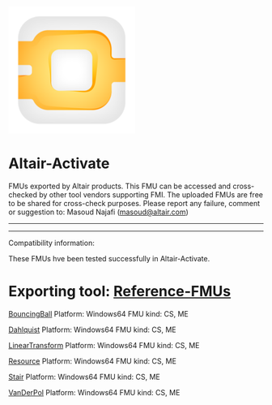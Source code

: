<!-- HTML approach -->
<img src="https://github.com/altairengineering/fmus/blob/master/icon_Activate.png"  width="250"/>

# Altair-Activate
FMUs exported by Altair products. This FMU can be accessed and cross-checked by other tool vendors supporting FMI.
The uploaded FMUs are free to be shared for cross-check purposes.
Please report any failure, comment or suggestion to: Masoud Najafi (masoud@altair.com)
*******************************************************************************************

*******************************************************************************************
Compatibility information:

These FMUs hve been tested successfully in Altair-Activate. 

# Exporting tool:  [Reference-FMUs](https://github.com/modelica/Reference-FMUs)

[BouncingBall](https://github.com/altairengineering/fmus/tree/master/Altair-Activate/fmi-3.0/import/Reference-FMUs/me-cs/x86_64-windows/BouncingBall)
Platform: Windows64
FMU kind: CS, ME


[Dahlquist](https://github.com/altairengineering/fmus/tree/master/Altair-Activate/fmi-3.0/import/Reference-FMUs/me-cs/x86_64-windows/Dahlquist)
Platform: Windows64
FMU kind: CS, ME

[LinearTransform](https://github.com/altairengineering/fmus/tree/master/Altair-Activate/fmi-3.0/import/Reference-FMUs/me-cs/x86_64-windows/LinearTransform)
Platform: Windows64
FMU kind: CS, ME

[Resource](https://github.com/altairengineering/fmus/tree/master/Altair-Activate/fmi-3.0/import/Reference-FMUs/me-cs/x86_64-windows/Resource)
Platform: Windows64
FMU kind: CS, ME

[Stair](https://github.com/altairengineering/fmus/tree/master/Altair-Activate/fmi-3.0/import/Reference-FMUs/me-cs/x86_64-windows/Stair)
Platform: Windows64
FMU kind: CS, ME

[VanDerPol](https://github.com/altairengineering/fmus/tree/master/Altair-Activate/fmi-3.0/import/Reference-FMUs/me-cs/x86_64-windows/VanDerPol)
Platform: Windows64
FMU kind: CS, ME
